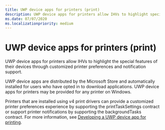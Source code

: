 ```yaml
---
title: UWP device apps for printers (print)
description: UWP device apps for printers allow IHVs to highlight special features of their devices through customized printer preferences and notification support.
ms.date: 07/07/2020
ms.localizationpriority: medium
---
```


# UWP device apps for printers (print)

UWP device apps for printers allow IHVs to highlight the special features of their devices through customized printer preferences and notification support.

UWP device apps are distributed by the Microsoft Store and automatically installed for users who have opted in to download applications. UWP device apps for printers may be provided for any printer on Windows.

Printers that are installed using v4 print drivers can provide a customized printer preferences experience by supporting the printTaskSettings contract or support printer notifications by supporting the backgroundTasks contract. For more information, see [Developing a UWP device app for printing](../devapps/uwp-device-apps-for-printers.md).
